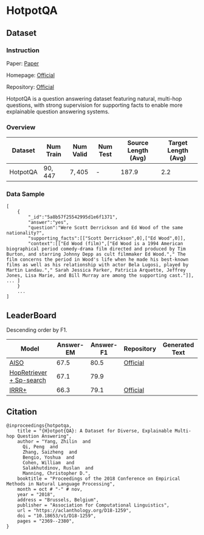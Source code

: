 # HotpotQA

## Dataset

### Instruction

Paper: [Paper](https://arxiv.org/abs/1809.09600)

Homepage: [Official](https://hotpotqa.github.io/)

Repository: [Official](https://github.com/hotpotqa/hotpot)

HotpotQA is a question answering dataset featuring natural, multi-hop questions, with strong supervision for supporting facts to enable more explainable question answering systems.

### Overview

| Dataset  | Num Train | Num Valid | Num Test | Source Length (Avg) | Target Length (Avg) |
| -------- | --------- | --------- | -------- | ------------------- | ------------------- |
| HotpotQA | $90,447$  | $7,405$   | -        | $187.9$             | $2.2$               |

### Data Sample

```
[
	{
		"_id":"5a8b57f25542995d1e6f1371",
		"answer":"yes",
		"question":"Were Scott Derrickson and Ed Wood of the same nationality?",
		"supporting_facts":[["Scott Derrickson",0],["Ed Wood",0]],
		"context":[["Ed Wood (film)",["Ed Wood is a 1994 American biographical period comedy-drama film directed and produced by Tim Burton, and starring Johnny Depp as cult filmmaker Ed Wood."," The film concerns the period in Wood's life when he made his best-known films as well as his relationship with actor Bela Lugosi, played by Martin Landau."," Sarah Jessica Parker, Patricia Arquette, Jeffrey Jones, Lisa Marie, and Bill Murray are among the supporting cast."]], ... ]
	}
	...
]
```

## LeaderBoard

Descending order by F1.

| Model                                                        | Answer-EM | Answer-F1 | Repository                                 | Generated Text |
| ------------------------------------------------------------ | --------- | --------- | ------------------------------------------ | -------------- |
| [ AISO](https://arxiv.org/pdf/2109.06747v1.pdf)              | $67.5$    | $80.5$    | [Official](https://github.com/zycdev/aiso) |                |
| [ HopRetriever + Sp-search](https://arxiv.org/pdf/2012.15534v1.pdf) | $67.1$    | $79.9$    |                                            |                |
| [IRRR+](https://arxiv.org/pdf/2010.12527v4.pdf)              | $66.3$    | $79.1$    | [Official](https://github.com/beerqa/irrr) |                |

## Citation

```
@inproceedings{hotpotqa,
    title = "{H}otpot{QA}: A Dataset for Diverse, Explainable Multi-hop Question Answering",
    author = "Yang, Zhilin  and
      Qi, Peng  and
      Zhang, Saizheng  and
      Bengio, Yoshua  and
      Cohen, William  and
      Salakhutdinov, Ruslan  and
      Manning, Christopher D.",
    booktitle = "Proceedings of the 2018 Conference on Empirical Methods in Natural Language Processing",
    month = oct # "-" # nov,
    year = "2018",
    address = "Brussels, Belgium",
    publisher = "Association for Computational Linguistics",
    url = "https://aclanthology.org/D18-1259",
    doi = "10.18653/v1/D18-1259",
    pages = "2369--2380",
}
```

